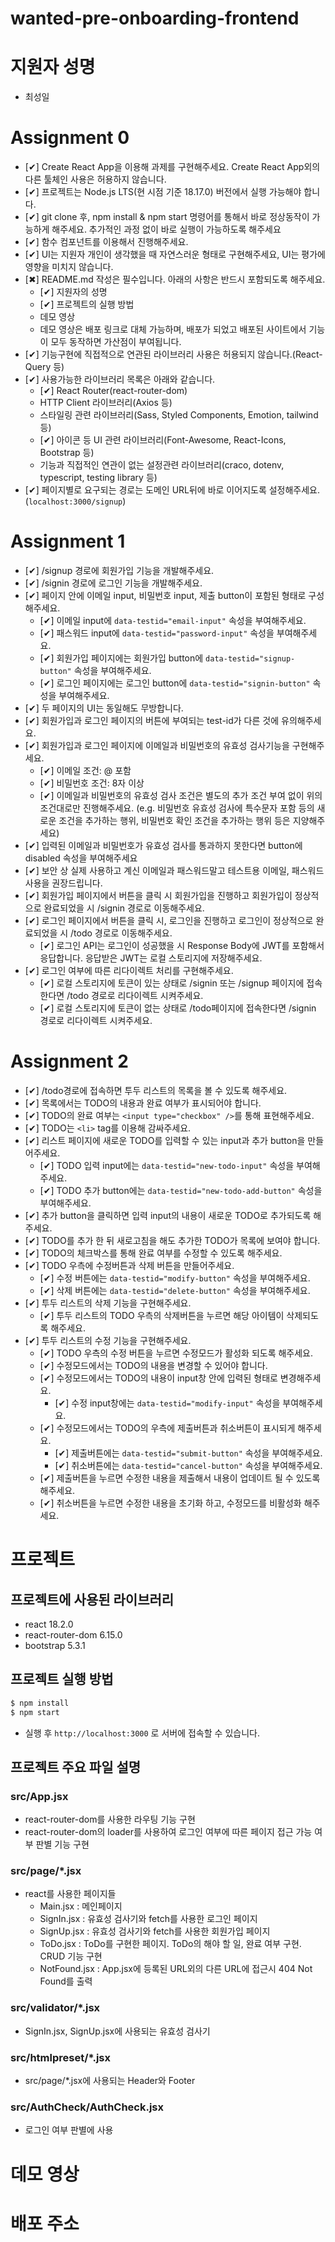 # wanted-pre-onboarding-frontend

# 지원자 성명
- 최성일

# Assignment 0
- [✔] Create React App을 이용해 과제를 구현해주세요. Create React App외의 다른 툴체인 사용은 허용하지 않습니다.
- [✔] 프로젝트는 Node.js LTS(현 시점 기준 18.17.0) 버전에서 실행 가능해야 합니다.
- [✔] git clone 후, npm install & npm start 명령어를 통해서 바로 정상동작이 가능하게 해주세요. 추가적인 과정 없이 바로 실행이 가능하도록 해주세요
- [✔] 함수 컴포넌트를 이용해서 진행해주세요.
- [✔] UI는 지원자 개인이 생각했을 때 자연스러운 형태로 구현해주세요, UI는 평가에 영향을 미치지 않습니다.
- [✖] README.md 작성은 필수입니다. 아래의 사항은 반드시 포함되도록 해주세요.
    - [✔] 지원자의 성명
    - [✔] 프로젝트의 실행 방법
    - 데모 영상
    - 데모 영상은 배포 링크로 대체 가능하며, 배포가 되었고 배포된 사이트에서 기능이 모두 동작하면 가산점이 부여됩니다.
- [✔] 기능구현에 직접적으로 연관된 라이브러리 사용은 허용되지 않습니다.(React-Query 등)
- [✔] 사용가능한 라이브러리 목록은 아래와 같습니다.
    - [✔] React Router(react-router-dom)
    - HTTP Client 라이브러리(Axios 등)
    - 스타일링 관련 라이브러리(Sass, Styled Components, Emotion, tailwind 등)
    - [✔] 아이콘 등 UI 관련 라이브러리(Font-Awesome, React-Icons, Bootstrap 등)
    - 기능과 직접적인 연관이 없는 설정관련 라이브러리(craco, dotenv, typescript, testing library 등)
- [✔] 페이지별로 요구되는 경로는 도메인 URL뒤에 바로 이어지도록 설정해주세요. (`localhost:3000/signup`)
# Assignment 1
- [✔] /signup 경로에 회원가입 기능을 개발해주세요.
- [✔] /signin 경로에 로그인 기능을 개발해주세요.
- [✔] 페이지 안에 이메일 input, 비밀번호 input, 제출 button이 포함된 형태로 구성해주세요.
    - [✔] 이메일 input에 `data-testid="email-input"` 속성을 부여해주세요.
    - [✔] 패스워드 input에 `data-testid="password-input"` 속성을 부여해주세요.
    - [✔] 회원가입 페이지에는 회원가입 button에 `data-testid="signup-button"` 속성을 부여해주세요.
    - [✔] 로그인 페이지에는 로그인 button에 `data-testid="signin-button"` 속성을 부여해주세요.
- [✔] 두 페이지의 UI는 동일해도 무방합니다.
- [✔] 회원가입과 로그인 페이지의 버튼에 부여되는 test-id가 다른 것에 유의해주세요.
- [✔] 회원가입과 로그인 페이지에 이메일과 비밀번호의 유효성 검사기능을 구현해주세요.
    - [✔] 이메일 조건: @ 포함
    - [✔] 비밀번호 조건: 8자 이상
    - [✔] 이메일과 비밀번호의 유효성 검사 조건은 별도의 추가 조건 부여 없이 위의 조건대로만 진행해주세요. (e.g. 비밀번호 유효성 검사에 특수문자 포함 등의 새로운 조건을 추가하는 행위, 비밀번호 확인 조건을 추가하는 행위 등은 지양해주세요)
- [✔] 입력된 이메일과 비밀번호가 유효성 검사를 통과하지 못한다면 button에 disabled 속성을 부여해주세요
- [✔] 보안 상 실제 사용하고 계신 이메일과 패스워드말고 테스트용 이메일, 패스워드 사용을 권장드립니다.
- [✔] 회원가입 페이지에서 버튼을 클릭 시 회원가입을 진행하고 회원가입이 정상적으로 완료되었을 시 /signin 경로로 이동해주세요.
- [✔] 로그인 페이지에서 버튼을 클릭 시, 로그인을 진행하고 로그인이 정상적으로 완료되었을 시 /todo 경로로 이동해주세요.
    - [✔] 로그인 API는 로그인이 성공했을 시 Response Body에 JWT를 포함해서 응답합니다. 응답받은 JWT는 로컬 스토리지에 저장해주세요.
- [✔] 로그인 여부에 따른 리다이렉트 처리를 구현해주세요.
    - [✔] 로컬 스토리지에 토큰이 있는 상태로 /signin 또는 /signup 페이지에 접속한다면 /todo 경로로 리다이렉트 시켜주세요.
    - [✔] 로컬 스토리지에 토큰이 없는 상태로 /todo페이지에 접속한다면 /signin 경로로 리다이렉트 시켜주세요.

# Assignment 2
- [✔] /todo경로에 접속하면 투두 리스트의 목록을 볼 수 있도록 해주세요.
- [✔] 목록에서는 TODO의 내용과 완료 여부가 표시되어야 합니다.
- [✔] TODO의 완료 여부는 `<input type="checkbox" />`를 통해 표현해주세요.
- [✔] TODO는 `<li>` tag를 이용해 감싸주세요.
- [✔] 리스트 페이지에 새로운 TODO를 입력할 수 있는 input과 추가 button을 만들어주세요.
    - [✔] TODO 입력 input에는 `data-testid="new-todo-input"` 속성을 부여해주세요.
    - [✔] TODO 추가 button에는 `data-testid="new-todo-add-button"` 속성을 부여해주세요.
- [✔] 추가 button을 클릭하면 입력 input의 내용이 새로운 TODO로 추가되도록 해주세요.
- [✔] TODO를 추가 한 뒤 새로고침을 해도 추가한 TODO가 목록에 보여야 합니다.
- [✔] TODO의 체크박스를 통해 완료 여부를 수정할 수 있도록 해주세요.
- [✔] TODO 우측에 수정버튼과 삭제 버튼을 만들어주세요.
    - [✔] 수정 버튼에는 `data-testid="modify-button"` 속성을 부여해주세요.
    - [✔] 삭제 버튼에는 `data-testid="delete-button"` 속성을 부여해주세요.
- [✔] 투두 리스트의 삭제 기능을 구현해주세요.
    - [✔] 투두 리스트의 TODO 우측의 삭제버튼을 누르면 해당 아이템이 삭제되도록 해주세요.
- [✔] 투두 리스트의 수정 기능을 구현해주세요.
    - [✔] TODO 우측의 수정 버튼을 누르면 수정모드가 활성화 되도록 해주세요.
    - [✔] 수정모드에서는 TODO의 내용을 변경할 수 있어야 합니다.
    - [✔] 수정모드에서는 TODO의 내용이 input창 안에 입력된 형태로 변경해주세요.
        - [✔] 수정 input창에는 `data-testid="modify-input"` 속성을 부여해주세요.
    - [✔] 수정모드에서는 TODO의 우측에 제출버튼과 취소버튼이 표시되게 해주세요.
        - [✔] 제출버튼에는 `data-testid="submit-button"` 속성을 부여해주세요.
        - [✔] 취소버튼에는 `data-testid="cancel-button"` 속성을 부여해주세요.
    - [✔] 제출버튼을 누르면 수정한 내용을 제출해서 내용이 업데이트 될 수 있도록 해주세요.
    - [✔] 취소버튼을 누르면 수정한 내용을 초기화 하고, 수정모드를 비활성화 해주세요.

# 프로젝트

## 프로젝트에 사용된 라이브러리
- react 18.2.0
- react-router-dom 6.15.0
- bootstrap 5.3.1

## 프로젝트 실행 방법

```zsh
$ npm install
$ npm start
```

- 실행 후 `http://localhost:3000` 로 서버에 접속할 수 있습니다.

## 프로젝트 주요 파일 설명

### src/App.jsx
- react-router-dom를 사용한 라우팅 기능 구현
- react-router-dom의 loader를 사용하여 로그인 여부에 따른 페이지 접근 가능 여부 판별 기능 구현

###  src/page/*.jsx
- react를 사용한 페이지들
    - Main.jsx : 메인페이지
    - SignIn.jsx : 유효성 검사기와 fetch를 사용한 로그인 페이지
    - SignUp.jsx : 유효성 검사기와 fetch를 사용한 회원가입 페이지
    - ToDo.jsx : ToDo를 구현한 페이지. ToDo의 해야 할 일, 완료 여부 구현. CRUD 기능 구현
    - NotFound.jsx : App.jsx에 등록된 URL외의 다른 URL에 접근시 404 Not Found를 출력

### src/validator/*.jsx
- SignIn.jsx, SignUp.jsx에 사용되는 유효성 검사기

### src/htmlpreset/*.jsx
- src/page/*.jsx에 사용되는 Header와 Footer

### src/AuthCheck/AuthCheck.jsx
- 로그인 여부 판별에 사용

# 데모 영상

# 배포 주소

